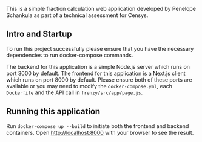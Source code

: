 This is a simple fraction calculation web application developed by Penelope Schankula as part of a technical assessment for Censys. 

## Intro and Startup
To run this project successfully please ensure that you have the necessary dependencies to run docker-compose commands.

The backend for this application is a simple Node.js server which runs on port 3000 by default. 
The frontend for this application is a Next.js client which runs on port 8000 by default.
Please ensure both of these ports are available or you may need to modify the `docker-compose.yml`, each `Dockerfile` and the API call in `frenzy/src/app/page.js`.

## Running this application
Run ```docker-compose up --build``` to initiate both the frontend and backend containers.
Open [http://localhost:8000](http://localhost:8000) with your browser to see the result.

